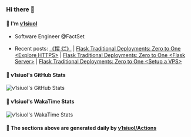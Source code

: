 <!-- header starts -->
### Hi there 👋
<!-- header ends -->

<!-- about_me_block starts -->
#### 💛 I'm <a href="https://v1siuol.com/" target="_blank" rel="noopener noreferrer">v1siuol</a>

<!-- self_intro starts -->
- Software Engineer @FactSet
<!-- self_intro ends -->
<!-- recent_posts starts -->
- Recent posts: <a href="https://v1siuol.com/%E3%80%8A%E6%91%86-%E7%83%82%E3%80%8B/" target="_blank" rel="noopener noreferrer">《摆 烂》</a> | <a href="https://v1siuol.com/Flask-Traditional-Deployments-Zero-to-One-Explore-HTTPS/" target="_blank" rel="noopener noreferrer">Flask Traditional Deployments: Zero to One &lt;Explore HTTPS&gt;</a> | <a href="https://v1siuol.com/Flask-Traditional-Deployments-Zero-to-One-Flask-Server/" target="_blank" rel="noopener noreferrer">Flask Traditional Deployments: Zero to One &lt;Flask Server&gt;</a> | <a href="https://v1siuol.com/Flask-Traditional-Deployments-Zero-to-One-Setup-a-VPS/" target="_blank" rel="noopener noreferrer">Flask Traditional Deployments: Zero to One &lt;Setup a VPS&gt;</a>
<!-- recent_posts ends -->
<!-- about_me_block ends -->

<!-- github_stats_block starts -->
#### 💚 v1siuol's GitHub Stats

![v1siuol's GitHub Stats](https://github-readme-stats.vercel.app/api?username=v1siuol&count_private=true&show_icons=true&hide_title=true&include_all_commits=true)
<!-- github_stats_block ends -->

<!-- code_time_block starts -->
#### 💙 v1siuol's WakaTime Stats

![v1siuol's WakaTime Stats](https://github-readme-stats.vercel.app/api/wakatime?username=v1siuol&hide_title=true)
<!-- code_time_block ends -->

<!-- footer starts -->
#### 💜 The sections above are generated daily by <a href="https://github.com/v1siuol/v1siuol/actions" target="_blank" rel="noopener noreferrer">v1siuol/Actions</a>
<!-- footer ends -->
